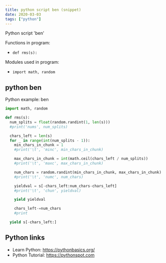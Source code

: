 ```yaml
---
title: python script ben (snippet)
date: 2020-03-03
tags: ["python"]
---
```

Python script 'ben'

Functions in program: 
* `def rms(s):`

Modules used in program: 
* `import math, random`

## python ben

Python example: ben

```python
import math, random

def rms(s):
  num_splits = float(random.randint(1, len(s)))
  #print('nums', num_splits)

  chars_left = len(s)
  for _ in range(int(num_splits - 1)):
    min_chars_in_chunk = 1
    #print('\t', 'minc', min_chars_in_chunk)

    max_chars_in_chunk = int(math.ceil(chars_left / num_splits))
    #print('\t', 'maxc', max_chars_in_chunk)

    num_chars = random.randint(min_chars_in_chunk, max_chars_in_chunk)    
    #print('\t', 'numc', num_chars)

    yieldval = s[-chars_left:num_chars-chars_left]
    #print('\t', 'chun', yieldval)

    yield yieldval

    chars_left-=num_chars
    #print

  yield s[-chars_left:]


```

## Python links

- Learn Python: https://pythonbasics.org/
- Python Tutorial: https://pythonspot.com
